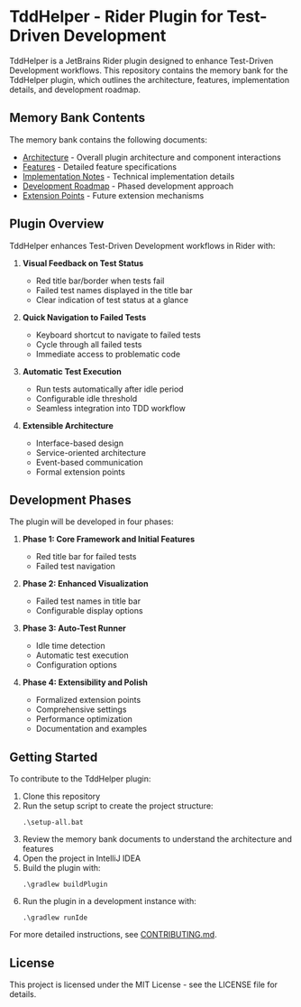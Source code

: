 # TddHelper - Rider Plugin for Test-Driven Development

TddHelper is a JetBrains Rider plugin designed to enhance Test-Driven Development workflows. This repository contains the memory bank for the TddHelper plugin, which outlines the architecture, features, implementation details, and development roadmap.

## Memory Bank Contents

The memory bank contains the following documents:

- [Architecture](memory-bank/architecture.md) - Overall plugin architecture and component interactions
- [Features](memory-bank/features.md) - Detailed feature specifications
- [Implementation Notes](memory-bank/implementation-notes.md) - Technical implementation details
- [Development Roadmap](memory-bank/development-roadmap.md) - Phased development approach
- [Extension Points](memory-bank/extension-points.md) - Future extension mechanisms

## Plugin Overview

TddHelper enhances Test-Driven Development workflows in Rider with:

1. **Visual Feedback on Test Status**
   - Red title bar/border when tests fail
   - Failed test names displayed in the title bar
   - Clear indication of test status at a glance

2. **Quick Navigation to Failed Tests**
   - Keyboard shortcut to navigate to failed tests
   - Cycle through all failed tests
   - Immediate access to problematic code

3. **Automatic Test Execution**
   - Run tests automatically after idle period
   - Configurable idle threshold
   - Seamless integration into TDD workflow

4. **Extensible Architecture**
   - Interface-based design
   - Service-oriented architecture
   - Event-based communication
   - Formal extension points

## Development Phases

The plugin will be developed in four phases:

1. **Phase 1: Core Framework and Initial Features**
   - Red title bar for failed tests
   - Failed test navigation

2. **Phase 2: Enhanced Visualization**
   - Failed test names in title bar
   - Configurable display options

3. **Phase 3: Auto-Test Runner**
   - Idle time detection
   - Automatic test execution
   - Configuration options

4. **Phase 4: Extensibility and Polish**
   - Formalized extension points
   - Comprehensive settings
   - Performance optimization
   - Documentation and examples

## Getting Started

To contribute to the TddHelper plugin:

1. Clone this repository
2. Run the setup script to create the project structure:
   ```
   .\setup-all.bat
   ```
3. Review the memory bank documents to understand the architecture and features
4. Open the project in IntelliJ IDEA
5. Build the plugin with:
   ```
   .\gradlew buildPlugin
   ```
6. Run the plugin in a development instance with:
   ```
   .\gradlew runIde
   ```

For more detailed instructions, see [CONTRIBUTING.md](CONTRIBUTING.md).

## License

This project is licensed under the MIT License - see the LICENSE file for details.
